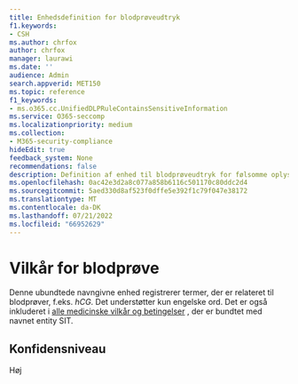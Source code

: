 ```yaml
---
title: Enhedsdefinition for blodprøveudtryk
f1.keywords:
- CSH
ms.author: chrfox
author: chrfox
manager: laurawi
ms.date: ''
audience: Admin
search.appverid: MET150
ms.topic: reference
f1_keywords:
- ms.o365.cc.UnifiedDLPRuleContainsSensitiveInformation
ms.service: O365-seccomp
ms.localizationpriority: medium
ms.collection:
- M365-security-compliance
hideEdit: true
feedback_system: None
recommendations: false
description: Definition af enhed til blodprøveudtryk for følsomme oplysninger.
ms.openlocfilehash: 0ac42e3d2a8c077a858b6116c501170c80ddc2d4
ms.sourcegitcommit: 5aed330d8af523f0dffe5e392f1c79f047e38172
ms.translationtype: MT
ms.contentlocale: da-DK
ms.lasthandoff: 07/21/2022
ms.locfileid: "66952629"
---
```

# <a name="blood-test-terms"></a>Vilkår for blodprøve

Denne ubundtede navngivne enhed registrerer termer, der er relateret til blodprøver, f.eks. *hCG*. Det understøtter kun engelske ord. Det er også inkluderet i [alle medicinske vilkår og betingelser](sit-defn-all-medical-terms-conditions.md) , der er bundtet med navnet entity SIT.

## <a name="confidence-level"></a>Konfidensniveau

Høj
